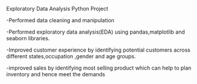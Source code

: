 
Exploratory Data Analysis Python Project

-Performed data cleaning and manipulation


-Performed exploratory data analysis(EDA) using pandas,matplotlib and seaborn libraries.


-Improved customer experience by identifying potential customers across different states,occupation ,gender and age groups.


-improved sales by identifying most selling product which can help to plan inventory and hence meet the demands
